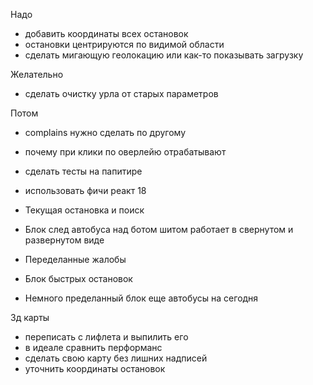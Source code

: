 Надо
- добавить координаты всех остановок
- остановки центрируются по видимой области 
- сделать мигающую геолокацию или как-то показывать загрузку 

Желательно
- сделать очистку урла от старых параметров

Потом
- complains нужно сделать по другому
- почему при клики по оверлейю отрабатывают
- сделать тесты на папитире
- использовать фичи реакт 18

- Текущая остановка и поиск
- Блок след автобуса над ботом шитом работает в свернутом и развернутом виде
- Переделанные жалобы
- Блок быстрых остановок
- Немного пределанный блок еще автобусы на сегодня

3д карты
- переписать с лифлета и выпилить его
- в идеале сравнить перформанс 
- сделать свою карту без лишних надписей
- уточнить координаты остановок
